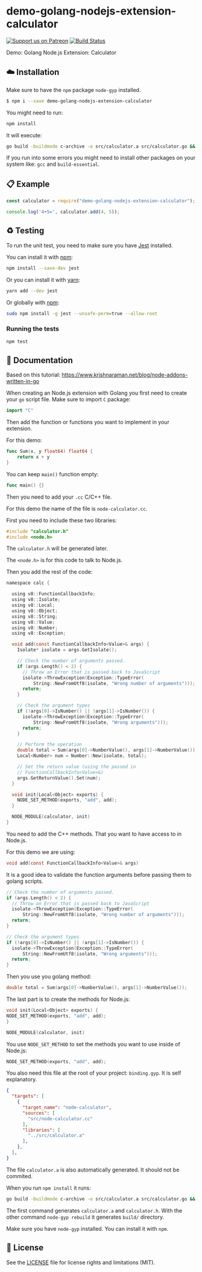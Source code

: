 # demo-golang-nodejs-extension-calculator
[![Support us on Patreon][badge_patreon]][patreon] [![Build Status][badge_travis]][travis]

Demo: Golang Node.js Extension: Calculator

## :cloud: Installation
Make sure to have the `npm` package `node-gyp` installed.

```sh
$ npm i --save demo-golang-nodejs-extension-calculator
```

You might need to run:

```sh
npm install
```

It will execute:

```sh
go build -buildmode c-archive -o src/calculator.a src/calculator.go && node-gyp rebuild
```

If you run into some errors you might need to install other packages on your system like: `gcc` and `build-essential`.

## :clipboard: Example

```js
const calculator = require("demo-golang-nodejs-extension-calculator");

console.log('4+5=', calculator.add(4, 5));
```

## :recycle: Testing
To run the unit test, you need to make sure you have [Jest][jest_link] installed.

You can install it with [npm][npm_link]:

```sh
npm install --save-dev jest
```

Or you can install it with [yarn][yarn_link]:

```sh
yarn add --dev jest
```

Or globally with [npm][npm_link]:

```sh
sudo npm install -g jest --unsafe-perm=true --allow-root
```

### Running the tests

```sh
npm test
```

## :memo: Documentation
Based on this tutorial: https://www.krishnaraman.net/blog/node-addons-written-in-go

When creating an Node.js extension with Golang you first need to create your `go` script file.
Make sure to import `C` package:

```go
import "C"
```

Then add the function or functions you want to implement in your extension.

For this demo:

```go
func Sum(x, y float64) float64 {
	return x + y
}
```

You can keep `main()` function empty:

```go
func main() {}
```

Then you need to add your `.cc` C/C++ file.

For this demo the name of the file is `node-calculator.cc`.

First you need to include these two libraries:

```c
#include "calculator.h"
#include <node.h>
```

The `calculator.h` will be generated later.

The `<node.h>` is for this code to talk to Node.js.

Then you add the rest of the code:

```c
namespace calc {

  using v8::FunctionCallbackInfo;
  using v8::Isolate;
  using v8::Local;
  using v8::Object;
  using v8::String;
  using v8::Value;
  using v8::Number;
  using v8::Exception;

  void add(const FunctionCallbackInfo<Value>& args) {
    Isolate* isolate = args.GetIsolate();

    // Check the number of arguments passed.
    if (args.Length() < 2) {
      // Throw an Error that is passed back to JavaScript
      isolate->ThrowException(Exception::TypeError(
          String::NewFromUtf8(isolate, "Wrong number of arguments")));
      return;
    }

    // Check the argument types
    if (!args[0]->IsNumber() || !args[1]->IsNumber()) {
      isolate->ThrowException(Exception::TypeError(
          String::NewFromUtf8(isolate, "Wrong arguments")));
      return;
    }

    // Perform the operation
    double total = Sum(args[0]->NumberValue(), args[1]->NumberValue());
    Local<Number> num = Number::New(isolate, total);

    // Set the return value (using the passed in
    // FunctionCallbackInfo<Value>&)
    args.GetReturnValue().Set(num);
  }

  void init(Local<Object> exports) {
    NODE_SET_METHOD(exports, "add", add);
  }

  NODE_MODULE(calculator, init)
}
```

You need to add the C++ methods. That you want to have access to in Node.js.

For this demo we are using:

```c
void add(const FunctionCallbackInfo<Value>& args)
```

It is a good idea to validate the function arguments before passing them to golang scripts.

```c
// Check the number of arguments passed.
if (args.Length() < 2) {
  // Throw an Error that is passed back to JavaScript
  isolate->ThrowException(Exception::TypeError(
      String::NewFromUtf8(isolate, "Wrong number of arguments")));
  return;
}

// Check the argument types
if (!args[0]->IsNumber() || !args[1]->IsNumber()) {
  isolate->ThrowException(Exception::TypeError(
      String::NewFromUtf8(isolate, "Wrong arguments")));
  return;
}
```

Then you use you golang method:

```c
double total = Sum(args[0]->NumberValue(), args[1]->NumberValue());
```

The last part is to create the methods for Node.js:

```c
void init(Local<Object> exports) {
NODE_SET_METHOD(exports, "add", add);
}

NODE_MODULE(calculator, init)
```

You use `NODE_SET_METHOD` to set the methods you want to use inside of Node.js:

```c
NODE_SET_METHOD(exports, "add", add);
```

You also need this file at the root of your project: `binding.gyp`. It is self explanatory.

```json
{
  "targets": [
    {
      "target_name": "node-calculator",
      "sources": [
        "src/node-calculator.cc"
      ],
      "libraries": [
        "../src/calculator.a"
      ],
    },
  ],
}
```

The file `calculator.a` is also automatically generated. It should not be commited.

When you run `npm install` it runs:

```sh
go build -buildmode c-archive -o src/calculator.a src/calculator.go && node-gyp rebuild
```

The first command generates `calculator.a` and `calculator.h`. With the other command `node-gyp rebuild` it generates `build/` directory.

Make sure you have `node-gyp` installed. You can install it with `npm`.

## :scroll: License

See the [LICENSE](LICENSE.md) file for license rights and limitations (MIT).

[badge_patreon]: https://propolisframework.github.io/assets/img/patreon.svg
[badge_travis]: https://travis-ci.org/jnbdz/demo-golang-nodejs-extension-calculator.svg?branch=master

[patreon]: https://www.patreon.com/jnbdz
[travis]: https://travis-ci.org/jnbdz/demo-golang-nodejs-extension-calculator

[jest_link]: https://facebook.github.io/jest/
[npm_link]: https://npmjs.com/
[yarn_link]: https://yarnpkg.com/